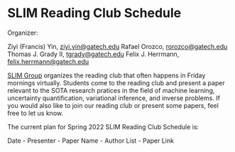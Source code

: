 # SLIM Reading Club Schedule

Organizer:

Ziyi (Francis) Yin, ziyi.yin@gatech.edu
Rafael Orozco, rorozco@gatech.edu
Thomas J. Grady II, tgrady@gatech.edu
Felix J. Herrmann, felix.herrmann@gatech.edu

[SLIM Group](https://slim.gatech.edu/) organizes the reading club that often happens in Friday mornings virtually. Students come to the reading club and present a paper relevant to the SOTA research pratices in the field of machine learning, uncertainty quantification, variational inference, and inverse problems. If you would also like to join our reading club or present some papers, feel free to let us know.

The current plan for Spring 2022 SLIM Reading Club Schedule is:

Date - Presenter - Paper Name - Author List - Paper Link